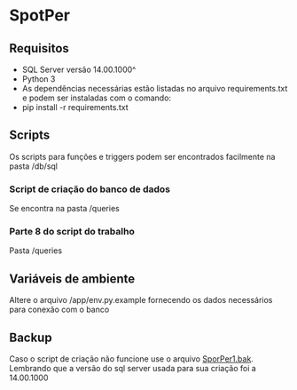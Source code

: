 # SpotPer
## Requisitos

- SQL Server versão 14.00.1000^
- Python 3
- As dependências necessárias estão listadas no arquivo requirements.txt e podem ser instaladas com o comando:
- 	pip install -r requirements.txt
## Scripts

Os scripts para funções e triggers podem ser encontrados facilmente na pasta
/db/sql
### Script de criação do banco de dados

Se encontra na pasta /queries 
### Parte 8 do script do trabalho

Pasta /queries
## Variáveis de ambiente

Altere o arquivo /app/env.py.example fornecendo os dados necessários para conexão com o banco

## Backup

Caso o script de criação não funcione use o arquivo [SporPer1.bak](https://drive.google.com/file/d/1DUcPrAnfHg_VkUAdYPcAtkUBM6wwZg0C/view?usp=sharing " SporPer1.bak"). Lembrando que a versão do sql server usada para sua criação foi a 14.00.1000
